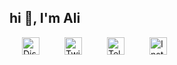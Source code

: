 ## hi :wave:, I'm Ali
<a href="https://discord.com/users/705043892541849640" target="_blank">
  <img align="left" alt="Discord" width="28px" src="https://raw.githubusercontent.com/peterthehan/peterthehan/master/assets/discord.svg" hspace="20" />
</a><a href="http://twitter.com/_ali_fattahian/" target="_blank">
  <img align="left" alt="Twitter" width="28px" src="https://raw.githubusercontent.com/peterthehan/peterthehan/master/assets/twitter.svg" hspace="20" />
</a><a href="https://t.me/VicRattlehead00" target="_blank">
  <img align="left" alt="Telegram" width="28px" src="https://raw.githubusercontent.com/gauravghongde/social-icons/master/SVG/Color/Telegram.svg" hspace="20" />
</a><a href="https://www.instagram.com/i_want_to_buy_some_peace/" target="_blank">
  <img align="left" alt="Instagram" width="28px" src="https://raw.githubusercontent.com/gauravghongde/social-icons/master/SVG/Color/Instagram.svg" hspace="20" />
</a>

